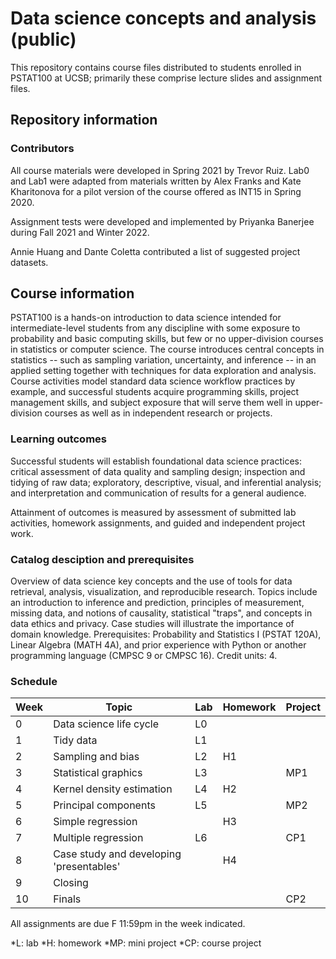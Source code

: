 # Data science concepts and analysis (public)

This repository contains course files distributed to students enrolled in PSTAT100 at UCSB; primarily these comprise lecture slides and assignment files.

## Repository information

### Contributors 

All course materials were developed in Spring 2021 by Trevor Ruiz. Lab0 and Lab1 were adapted from materials written by Alex Franks and Kate Kharitonova for a pilot version of the course offered as INT15 in Spring 2020.

Assignment tests were developed and implemented by Priyanka Banerjee during Fall 2021 and Winter 2022.

Annie Huang and Dante Coletta contributed a list of suggested project datasets.

## Course information

PSTAT100 is a hands-on introduction to data science intended for intermediate-level students from any discipline with some exposure to probability and basic computing skills, but few or no upper-division courses in statistics or computer science. The course introduces central concepts in statistics -- such as sampling variation, uncertainty, and inference -- in an applied setting together with techniques for data exploration and analysis. Course activities model standard data science workflow practices by example, and successful students acquire programming skills, project management skills, and subject exposure that will serve them well in upper-division courses as well as in independent research or projects.

### Learning outcomes

Successful students will establish foundational data science practices: critical assessment of data quality and sampling design; inspection and tidying of raw data; exploratory, descriptive, visual, and inferential analysis; and interpretation and communication of results for a general audience.

Attainment of outcomes is measured by assessment of submitted lab activities, homework assignments, and guided and independent project work.

### Catalog desciption and prerequisites

Overview of data science key concepts and the use of tools for data retrieval, analysis, visualization, and reproducible research. Topics include an introduction to inference and prediction, principles of measurement, missing data, and notions of causality, statistical "traps", and concepts in data ethics and privacy. Case studies will illustrate the importance of domain knowledge. Prerequisites: Probability and Statistics I (PSTAT 120A), Linear Algebra (MATH 4A), and prior experience with Python or another programming language (CMPSC 9 or CMPSC 16). Credit units: 4.

### Schedule

Week | Topic | Lab | Homework | Project
---|---|---|---|---
0 | Data science life cycle | L0
1 | Tidy data | L1
2 | Sampling and bias | L2 | H1
3 | Statistical graphics | L3 | | MP1
4 | Kernel density estimation | L4 | H2
5 | Principal components | L5 | | MP2
6 | Simple regression | | H3
7 | Multiple regression | L6 | | CP1
8 | Case study and developing 'presentables' | | H4
9 | Closing |
10 | Finals | | | CP2

All assignments are due F 11:59pm in the week indicated.

*L: lab
*H: homework
*MP: mini project
*CP: course project
